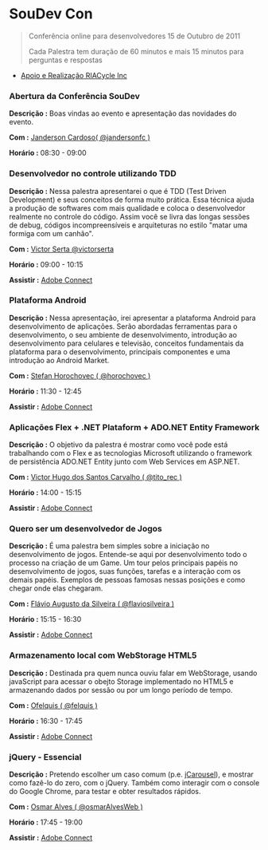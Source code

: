 # SouDev Con

> Conferência online para desenvolvedores
> 15 de Outubro de 2011
>
> Cada Palestra tem duração de 60 minutos e mais 15 minutos para perguntas e respostas

* [Apoio e Realização RIACycle Inc](http://www.riacycle.com/)


### Abertura da Conferência SouDev

**Descrição :** Boas vindas ao evento e apresentação das novidades do evento.

**Com :** [Janderson Cardoso( @jandersonfc )](http://twitter.com/jandersonfc)

**Horário :** 08:30 - 09:00


### Desenvolvedor no controle utilizando TDD

**Descrição :** Nessa palestra apresentarei o que é TDD (Test Driven Development) e seus conceitos de forma muito prática. Essa técnica ajuda a produção de softwares com mais qualidade e coloca o desenvolvedor realmente no controle do código. Assim você se livra das longas sessões de debug, códigos incompreensíveis e arquiteturas no estilo "matar uma formiga com um canhão".

**Com :** [Victor Serta @victorserta](http://twitter.com/victorserta)

**Horário :** 09:00 - 10:15

**Assistir :** [Adobe Connect](http://experts.adobeconnect.com/p1xig40l8mj/)


### Plataforma Android

**Descrição :** Nessa apresentação, irei apresentar a plataforma Android para desenvolvimento de aplicações. Serão abordadas ferramentas para o desenvolvimento, o seu ambiente de desenvolvimento, introdução ao desenvolvimento para celulares e televisão, conceitos fundamentais da plataforma para o desenvolvimento, principais componentes e uma introdução ao Android Market.

**Com :** [Stefan Horochovec ( @horochovec )](http://twitter.com/horochovec)

**Horário :** 11:30 - 12:45

**Assistir :** [Adobe Connect](http://experts.adobeconnect.com/p7t4q4ijjt4/)


### Aplicações Flex + .NET Plataform + ADO.NET Entity Framework

**Descrição :** O objetivo da palestra é mostrar como você pode está trabalhando com o Flex e as tecnologias Microsoft utilizando o framework de persistência ADO.NET Entity junto com Web Services em ASP.NET.

**Com :** [Victor Hugo dos Santos Carvalho ( @tito_rec )](http://twitter.com/tito_rec)

**Horário :** 14:00 - 15:15

**Assistir :** [Adobe Connect](http://experts.adobeconnect.com/p2bovuvyuw3/)


### Quero ser um desenvolvedor de Jogos

**Descrição :** É uma palestra bem simples sobre a iniciação no desenvolvimento de jogos. Entende-se aqui por desenvolvimento todo o processo na criação de um Game. Um tour pelos principais papéis no desenvolvimento de jogos, suas funções, tarefas e a interação com os demais papéis. Exemplos de pessoas famosas nessas posições e como chegar onde elas chegaram.

**Com :** [ Flávio Augusto da Silveira ( @flaviosilveira )](http://twitter.com/flaviosilveira)

**Horário :** 15:15 - 16:30

**Assistir :** [Adobe Connect](http://experts.adobeconnect.com/p3vp420k6cg/)


### Armazenamento local com WebStorage HTML5

**Descrição :** Destinada pra quem nunca ouviu falar em WebStorage, usando javaScript para acessar o obejto Storage implementado no HTML5 e armazenando dados por sessão ou por um longo período de tempo.

**Com :** [Ofelquis ( @felquis )](http://twitter.com/felquis)

**Horário :** 16:30 - 17:45

**Assistir :** [Adobe Connect](http://experts.adobeconnect.com/p89shml7quc/)


### jQuery - Essencial

**Descrição :** Pretendo escolher um caso comum (p.e. [jCarousel](http://sorgalla.com/jcarousel/examples/)), e mostrar como fazê-lo do zero, com o jQuery. Também como interagir com o console do Google Chrome, para testar e obter resultados rápidos.

**Com :** [Osmar Alves ( @osmarAlvesWeb )](http://twitter.com/osmarAlvesWeb)

**Horário :** 17:45 - 19:00

**Assistir :** [Adobe Connect](http://experts.adobeconnect.com/p7yswfdsvzs/)

